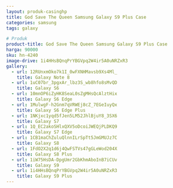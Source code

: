 ```yaml
---
layout: produk-casinghp
title: God Save The Queen Samsung Galaxy S9 Plus Case
categories: samsung
tags: galaxy

# Produk
product-title: God Save The Queen Samsung Galaxy S9 Plus Case
harga: 90000
sku: hn-4240
image-drive: 1i4HHsBQnqPrYBGVpq2W4ir5A0uNRZxR3
gallery:
  - url: 12RUnxmOko7k1I_0wFXNHMavsb9Xs4Ml_
    title: Galaxy Note 8
  - url: 1uC07br_3pgxAr_lbz3S_wb8hfo8sMvQD
    title: Galaxy S6
  - url: 10mnOP6iZyHK8SeaL0sZgMHsQcAlztHix
    title: Galaxy S6 Edge
  - url: 1MulwgF-h2Gnm7qVRWEj8cZ_7EGeIuyQx
    title: Galaxy S6 Edge Plus
  - url: 1NKjxc1yqd5fJen5LM52JhlBjuY8_3SX6
    title: Galaxy S7
  - url: 1Q_EC2akoSHlxQXV5oDcoiJWEQjPLDKQ9
    title: Galaxy S7 Edge
  - url: 1CB1maChZuluQlnnILrSpTt5JmGMUJz7C
    title: Galaxy S8
  - url: 1FdO2X2q1d6j4QwFSTVs47gGLeWod204X
    title: Galaxy S8 Plus
  - url: 1iW75HsDA-DpgUmr2GbKhmAboInB7iCUv
    title: Galaxy S9
  - url: 1i4HHsBQnqPrYBGVpq2W4ir5A0uNRZxR3
    title: Galaxy S9 Plus
---
```

